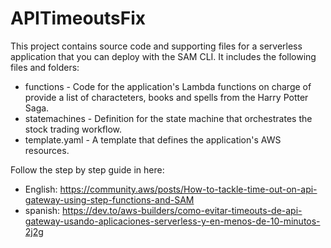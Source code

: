 # APITimeoutsFix

This project contains source code and supporting files for a serverless application that you can deploy with the SAM CLI. It includes the following files and folders:

- functions - Code for the application's Lambda functions on charge of provide a list of characteters, books and spells from the Harry Potter Saga.
- statemachines - Definition for the state machine that orchestrates the stock trading workflow.
- template.yaml - A template that defines the application's AWS resources.


Follow the step by step guide in here:

- English: https://community.aws/posts/How-to-tackle-time-out-on-api-gateway-using-step-functions-and-SAM
- spanish: https://dev.to/aws-builders/como-evitar-timeouts-de-api-gateway-usando-aplicaciones-serverless-y-en-menos-de-10-minutos-2j2g

